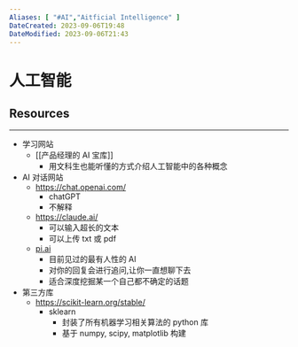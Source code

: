 ```yaml
---
Aliases: [ "#AI","Aitficial Intelligence" ]
DateCreated: 2023-09-06T19:48
DateModified: 2023-09-06T21:43
---
```

# 人工智能

## Resources
---
- 学习网站
	- [[产品经理的 AI 宝库]]
		- 用文科生也能听懂的方式介绍人工智能中的各种概念
- AI 对话网站
	- https://chat.openai.com/
		- chatGPT
		- 不解释
	- https://claude.ai/
		- 可以输入超长的文本
		- 可以上传 txt 或 pdf
	- [pi.ai](http://pi.ai)
		- 目前见过的最有人性的 AI
		- 对你的回复会进行追问,让你一直想聊下去
		- 适合深度挖掘某一个自己都不确定的话题
- 第三方库
	- https://scikit-learn.org/stable/
		- sklearn
			- 封装了所有机器学习相关算法的 python 库
			- 基于 numpy, scipy, matplotlib 构建
